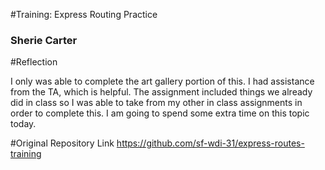 #Training: Express Routing Practice

### Sherie Carter

#Reflection

I only was able to complete the art gallery portion of this. I had assistance from the TA, which is helpful. The assignment included things we already did in class so I was able to take from my other in class assignments in order to complete this. I am going to spend some extra time on this topic today.

#Original Repository Link
https://github.com/sf-wdi-31/express-routes-training
